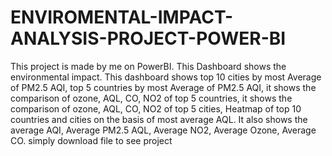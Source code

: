 # ENVIROMENTAL-IMPACT-ANALYSIS-PROJECT-POWER-BI
This project is made by me on PowerBI.
This Dashboard shows the environmental impact. This dashboard shows top 10 cities by most Average of  PM2.5 AQI, top 5 countries by most Average of  PM2.5 AQI, it shows the comparison of ozone, AQL, CO, NO2 of top 5 countries, it shows the comparison of ozone, AQL, CO, NO2 of top 5 cities, Heatmap of top 10 countries and cities on the basis of most average AQL. It also shows the average AQI, Average PM2.5 AQL, Average NO2, Average Ozone, Average CO. 
simply download file to see project
